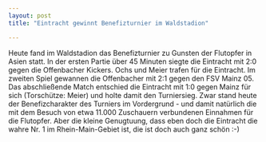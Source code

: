 ```yaml
---
layout: post
title: "Eintracht gewinnt Benefizturnier im Waldstadion"

---
```


Heute fand im Waldstadion das Benefizturnier zu Gunsten der Flutopfer in Asien statt. In der ersten Partie über 45 Minuten siegte die Eintracht mit 2:0 gegen die Offenbacher Kickers. Ochs und Meier trafen für die Eintracht. Im zweiten Spiel gewannen die Offenbacher mit 2:1 gegen den FSV Mainz 05. Das abschließende Match entschied die Eintracht mit 1:0 gegen Mainz für sich (Torschütze: Meier) und holte damit den Turniersieg. Zwar stand heute der Benefizcharakter des Turniers im Vordergrund - und damit natürlich die mit dem Besuch von etwa 11.000 Zuschauern verbundenen Einnahmen für die Flutopfer. Aber die kleine Genugtuung, dass eben doch die Eintracht die wahre Nr. 1 im Rhein-Main-Gebiet ist, die ist doch auch ganz schön :-)



